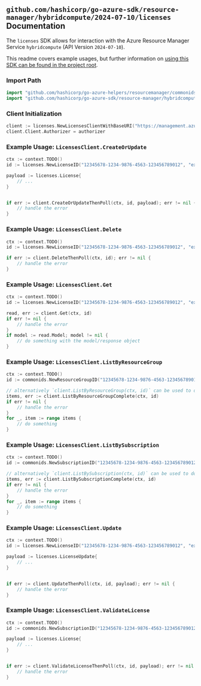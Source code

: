 
## `github.com/hashicorp/go-azure-sdk/resource-manager/hybridcompute/2024-07-10/licenses` Documentation

The `licenses` SDK allows for interaction with the Azure Resource Manager Service `hybridcompute` (API Version `2024-07-10`).

This readme covers example usages, but further information on [using this SDK can be found in the project root](https://github.com/hashicorp/go-azure-sdk/tree/main/docs).

### Import Path

```go
import "github.com/hashicorp/go-azure-helpers/resourcemanager/commonids"
import "github.com/hashicorp/go-azure-sdk/resource-manager/hybridcompute/2024-07-10/licenses"
```


### Client Initialization

```go
client := licenses.NewLicensesClientWithBaseURI("https://management.azure.com")
client.Client.Authorizer = authorizer
```


### Example Usage: `LicensesClient.CreateOrUpdate`

```go
ctx := context.TODO()
id := licenses.NewLicenseID("12345678-1234-9876-4563-123456789012", "example-resource-group", "licenseValue")

payload := licenses.License{
	// ...
}


if err := client.CreateOrUpdateThenPoll(ctx, id, payload); err != nil {
	// handle the error
}
```


### Example Usage: `LicensesClient.Delete`

```go
ctx := context.TODO()
id := licenses.NewLicenseID("12345678-1234-9876-4563-123456789012", "example-resource-group", "licenseValue")

if err := client.DeleteThenPoll(ctx, id); err != nil {
	// handle the error
}
```


### Example Usage: `LicensesClient.Get`

```go
ctx := context.TODO()
id := licenses.NewLicenseID("12345678-1234-9876-4563-123456789012", "example-resource-group", "licenseValue")

read, err := client.Get(ctx, id)
if err != nil {
	// handle the error
}
if model := read.Model; model != nil {
	// do something with the model/response object
}
```


### Example Usage: `LicensesClient.ListByResourceGroup`

```go
ctx := context.TODO()
id := commonids.NewResourceGroupID("12345678-1234-9876-4563-123456789012", "example-resource-group")

// alternatively `client.ListByResourceGroup(ctx, id)` can be used to do batched pagination
items, err := client.ListByResourceGroupComplete(ctx, id)
if err != nil {
	// handle the error
}
for _, item := range items {
	// do something
}
```


### Example Usage: `LicensesClient.ListBySubscription`

```go
ctx := context.TODO()
id := commonids.NewSubscriptionID("12345678-1234-9876-4563-123456789012")

// alternatively `client.ListBySubscription(ctx, id)` can be used to do batched pagination
items, err := client.ListBySubscriptionComplete(ctx, id)
if err != nil {
	// handle the error
}
for _, item := range items {
	// do something
}
```


### Example Usage: `LicensesClient.Update`

```go
ctx := context.TODO()
id := licenses.NewLicenseID("12345678-1234-9876-4563-123456789012", "example-resource-group", "licenseValue")

payload := licenses.LicenseUpdate{
	// ...
}


if err := client.UpdateThenPoll(ctx, id, payload); err != nil {
	// handle the error
}
```


### Example Usage: `LicensesClient.ValidateLicense`

```go
ctx := context.TODO()
id := commonids.NewSubscriptionID("12345678-1234-9876-4563-123456789012")

payload := licenses.License{
	// ...
}


if err := client.ValidateLicenseThenPoll(ctx, id, payload); err != nil {
	// handle the error
}
```

